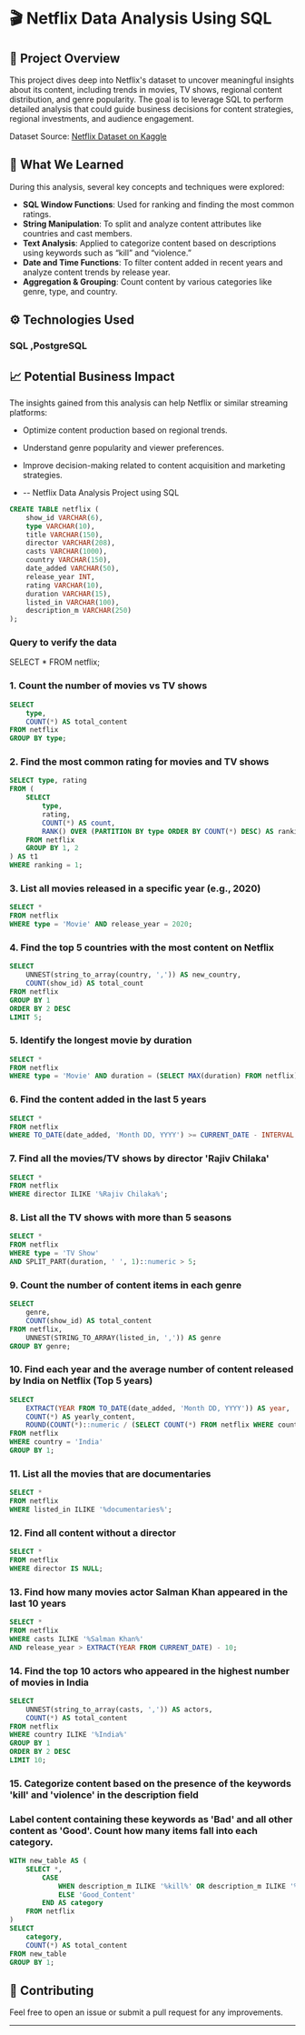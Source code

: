 # 🎬 Netflix Data Analysis Using SQL

## 📑 Project Overview
This project dives deep into Netflix's dataset to uncover meaningful insights about its content, including trends in movies, TV shows, regional content distribution, and genre popularity. The goal is to leverage SQL to perform detailed analysis that could guide business decisions for content strategies, regional investments, and audience engagement.


Dataset Source: [Netflix Dataset on Kaggle](https://www.kaggle.com/datasets/shivamb/netflix-shows)

## 🧠 What We Learned
During this analysis, several key concepts and techniques were explored:
- **SQL Window Functions**: Used for ranking and finding the most common ratings.
- **String Manipulation**: To split and analyze content attributes like countries and cast members.
- **Text Analysis**: Applied to categorize content based on descriptions using keywords such as “kill” and “violence.”
- **Date and Time Functions**: To filter content added in recent years and analyze content trends by release year.
- **Aggregation & Grouping**: Count content by various categories like genre, type, and country.

## ⚙️ Technologies Used
### SQL ,PostgreSQL

## 📈 Potential Business Impact
The insights gained from this analysis can help Netflix or similar streaming platforms:
- Optimize content production based on regional trends.
- Understand genre popularity and viewer preferences.
- Improve decision-making related to content acquisition and marketing strategies.

- -- Netflix Data Analysis Project using SQL

```sql
CREATE TABLE netflix (
    show_id VARCHAR(6),
    type VARCHAR(10),
    title VARCHAR(150),
    director VARCHAR(208),
    casts VARCHAR(1000),
    country VARCHAR(150),
    date_added VARCHAR(50),
    release_year INT,
    rating VARCHAR(10),
    duration VARCHAR(15),
    listed_in VARCHAR(100),
    description_m VARCHAR(250)
);
```

### Query to verify the data
SELECT * FROM netflix;

### 1. Count the number of movies vs TV shows
```sql
SELECT 
    type, 
    COUNT(*) AS total_content 
FROM netflix 
GROUP BY type;
```

### 2. Find the most common rating for movies and TV shows
```sql
SELECT type, rating 
FROM (
    SELECT 
        type, 
        rating, 
        COUNT(*) AS count, 
        RANK() OVER (PARTITION BY type ORDER BY COUNT(*) DESC) AS ranking 
    FROM netflix 
    GROUP BY 1, 2
) AS t1 
WHERE ranking = 1;
```

### 3. List all movies released in a specific year (e.g., 2020)
```sql
SELECT * 
FROM netflix 
WHERE type = 'Movie' AND release_year = 2020;
```

### 4. Find the top 5 countries with the most content on Netflix
```sql
SELECT 
    UNNEST(string_to_array(country, ',')) AS new_country, 
    COUNT(show_id) AS total_count 
FROM netflix  
GROUP BY 1 
ORDER BY 2 DESC 
LIMIT 5;
```

### 5. Identify the longest movie by duration
```sql
SELECT * 
FROM netflix 
WHERE type = 'Movie' AND duration = (SELECT MAX(duration) FROM netflix);
```

### 6. Find the content added in the last 5 years
```sql
SELECT * 
FROM netflix 
WHERE TO_DATE(date_added, 'Month DD, YYYY') >= CURRENT_DATE - INTERVAL '5 YEARS';
```

### 7. Find all the movies/TV shows by director 'Rajiv Chilaka'
```sql
SELECT * 
FROM netflix 
WHERE director ILIKE '%Rajiv Chilaka%';
```

### 8. List all the TV shows with more than 5 seasons
```sql
SELECT * 
FROM netflix 
WHERE type = 'TV Show' 
AND SPLIT_PART(duration, ' ', 1)::numeric > 5;
```

### 9. Count the number of content items in each genre
```sql
SELECT 
    genre, 
    COUNT(show_id) AS total_content 
FROM netflix, 
    UNNEST(STRING_TO_ARRAY(listed_in, ',')) AS genre 
GROUP BY genre;
```

### 10. Find each year and the average number of content released by India on Netflix (Top 5 years)
```sql
SELECT 
    EXTRACT(YEAR FROM TO_DATE(date_added, 'Month DD, YYYY')) AS year, 
    COUNT(*) AS yearly_content, 
    ROUND(COUNT(*)::numeric / (SELECT COUNT(*) FROM netflix WHERE country = 'India')::numeric * 100, 2) AS avg_content_per_year 
FROM netflix 
WHERE country = 'India' 
GROUP BY 1;
```

### 11. List all the movies that are documentaries
```sql
SELECT * 
FROM netflix 
WHERE listed_in ILIKE '%documentaries%';
```

### 12. Find all content without a director
```sql
SELECT * 
FROM netflix 
WHERE director IS NULL;
```

### 13. Find how many movies actor Salman Khan appeared in the last 10 years
```sql
SELECT * 
FROM netflix 
WHERE casts ILIKE '%Salman Khan%' 
AND release_year > EXTRACT(YEAR FROM CURRENT_DATE) - 10;
```

### 14. Find the top 10 actors who appeared in the highest number of movies in India
```sql
SELECT 
    UNNEST(string_to_array(casts, ',')) AS actors, 
    COUNT(*) AS total_content 
FROM netflix 
WHERE country ILIKE '%India%' 
GROUP BY 1 
ORDER BY 2 DESC 
LIMIT 10;
```

### 15. Categorize content based on the presence of the keywords 'kill' and 'violence' in the description field 
### Label content containing these keywords as 'Bad' and all other content as 'Good'. Count how many items fall into each category.
```sql
WITH new_table AS (
    SELECT *, 
        CASE 
            WHEN description_m ILIKE '%kill%' OR description_m ILIKE '%violence%' THEN 'Bad_Content' 
            ELSE 'Good_Content' 
        END AS category 
    FROM netflix
)
SELECT 
    category, 
    COUNT(*) AS total_content 
FROM new_table 
GROUP BY 1;
```




## 🤝 Contributing
Feel free to open an issue or submit a pull request for any improvements.

---
